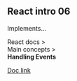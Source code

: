 ## React intro 06

Implements...  

React docs >  
Main concepts >  
**Handling Events**

[Doc link](https://reactjs.org/docs/handling-events.html)
